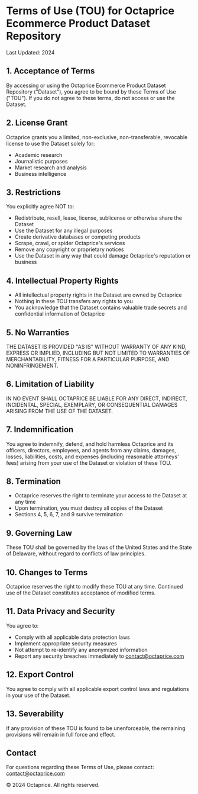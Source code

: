 # Terms of Use (TOU) for Octaprice Ecommerce Product Dataset Repository

Last Updated: 2024

## 1. Acceptance of Terms

By accessing or using the Octaprice Ecommerce Product Dataset Repository ("Dataset"), you agree to be bound by these Terms of Use ("TOU"). If you do not agree to these terms, do not access or use the Dataset.

## 2. License Grant

Octaprice grants you a limited, non-exclusive, non-transferable, revocable license to use the Dataset solely for:
- Academic research
- Journalistic purposes
- Market research and analysis
- Business intelligence

## 3. Restrictions

You explicitly agree NOT to:
- Redistribute, resell, lease, license, sublicense or otherwise share the Dataset
- Use the Dataset for any illegal purposes
- Create derivative databases or competing products
- Scrape, crawl, or spider Octaprice's services
- Remove any copyright or proprietary notices
- Use the Dataset in any way that could damage Octaprice's reputation or business

## 4. Intellectual Property Rights

- All intellectual property rights in the Dataset are owned by Octaprice
- Nothing in these TOU transfers any rights to you
- You acknowledge that the Dataset contains valuable trade secrets and confidential information of Octaprice

## 5. No Warranties

THE DATASET IS PROVIDED "AS IS" WITHOUT WARRANTY OF ANY KIND, EXPRESS OR IMPLIED, INCLUDING BUT NOT LIMITED TO WARRANTIES OF MERCHANTABILITY, FITNESS FOR A PARTICULAR PURPOSE, AND NONINFRINGEMENT.

## 6. Limitation of Liability

IN NO EVENT SHALL OCTAPRICE BE LIABLE FOR ANY DIRECT, INDIRECT, INCIDENTAL, SPECIAL, EXEMPLARY, OR CONSEQUENTIAL DAMAGES ARISING FROM THE USE OF THE DATASET.

## 7. Indemnification

You agree to indemnify, defend, and hold harmless Octaprice and its officers, directors, employees, and agents from any claims, damages, losses, liabilities, costs, and expenses (including reasonable attorneys' fees) arising from your use of the Dataset or violation of these TOU.

## 8. Termination

- Octaprice reserves the right to terminate your access to the Dataset at any time
- Upon termination, you must destroy all copies of the Dataset
- Sections 4, 5, 6, 7, and 9 survive termination

## 9. Governing Law

These TOU shall be governed by the laws of the United States and the State of Delaware, without regard to conflicts of law principles.

## 10. Changes to Terms

Octaprice reserves the right to modify these TOU at any time. Continued use of the Dataset constitutes acceptance of modified terms.

## 11. Data Privacy and Security

You agree to:
- Comply with all applicable data protection laws
- Implement appropriate security measures
- Not attempt to re-identify any anonymized information
- Report any security breaches immediately to contact@octaprice.com

## 12. Export Control

You agree to comply with all applicable export control laws and regulations in your use of the Dataset.

## 13. Severability

If any provision of these TOU is found to be unenforceable, the remaining provisions will remain in full force and effect.

## Contact

For questions regarding these Terms of Use, please contact:
contact@octaprice.com

© 2024 Octaprice. All rights reserved.
